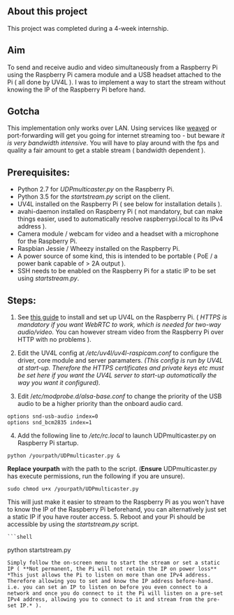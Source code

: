 ## About this project

This project was completed during a 4-week internship. 

## Aim

To send and receive audio and video simultaneously from a Raspberry Pi using the Raspberry Pi camera module and a USB headset attached to the Pi ( all done by UV4L ). I was to implement a way to start the stream without knowing the IP of the Raspberry Pi before hand. 

## Gotcha

This implementation only works over LAN. Using services like [weaved](https://www.weaved.com/) or port-forwarding will get you going for internet streaming too - but beware *it is very bandwidth intensive*. You will have to play around with the fps and quality a fair amount to get a stable stream ( bandwidth dependent ).

## Prerequisites:
  * Python 2.7 for *UDPmulticaster.py* on the Raspberry Pi.
  * Python 3.5 for the *startstream.py* script on the client.
  * UV4L installed on the Raspberry Pi ( see below for installation details ).
  * avahi-daemon installed on Raspberry Pi ( not mandatory, but can make things easier, used to automatically resolve raspberrypi.local to its IPv4 address ).
  * Camera module / webcam for video and a headset with a microphone for the Raspberry Pi.
  * Raspbian Jessie / Wheezy installed on the Raspberry Pi.
  * A power source of some kind, this is intended to be portable ( PoE / a power bank capable of > 2A output ).
  * SSH needs to be enabled on the Raspberry Pi for a static IP to be set using *startstream.py*.

## Steps:
  1. See [this guide](http://www.linux-projects.org/uv4l/installation/) to install and set up UV4L on the Raspberry Pi. ( *HTTPS is mandatory if you want WebRTC to work, which is needed for two-way audio/video.* You can however stream video from the Raspberry Pi over HTTP with no problems ).
  
  2. Edit the UV4L config at  */etc/uv4l/uv4l-raspicam.conf*  to configure the driver, core module and server paramaters. *(This config is run by UV4L at start-up. Therefore the HTTPS certificates and private keys etc must be set here if you want the UV4L server to start-up automatically the way you want it configured).*
  3. Edit  /*etc/modprobe.d/alsa-base.conf*  to change the priority of the USB audio to be a higher priority than the onboard audio card.
   
   ```shell
   options snd-usb-audio index=0
   options snd_bcm2835 index=1
   ```
  4. Add the following line to  */etc/rc.local*  to launch UDPmulticaster.py on Raspberry Pi startup.
  
   ```shell
   python /yourpath/UDPmulticaster.py &
   ```
   
   **Replace yourpath** with the path to the script. (**Ensure** UDPmulticaster.py has execute permissions,
   run the following if you are unsure).
   
   ```shell
   sudo chmod u+x /yourpath/UDPmulticaster.py 
   ```
   
   This will just make it easier to stream to the Raspberry Pi as you won't have to know the IP of the Raspberry Pi beforehand, you can alternatively just set a static IP if you have router access.
  5. Reboot and your Pi should be accessible by using the *startstream.py* script. 
 
    ```shell
   python startstream.py
   ```
  Simply follow the on-screen menu to start the stream or set a static IP ( **Not permanent, the Pi will not retain the IP on power loss** *This just allows the Pi to listen on more than one IPv4 address. Therefore allowing you to set and know the IP address before-hand. i.e. you can set an IP to listen on before you even connect to a network and once you do connect to it the Pi will listen on a pre-set IPv4 address, allowing you to connect to it and stream from the pre-set IP.* ).
